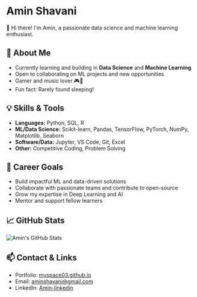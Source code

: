 # Amin Shavani

👋 Hi there! I'm Amin, a passionate data science and machine learning enthusiast.

## 🚀 About Me
- Currently learning and building in **Data Science** and **Machine Learning**
- Open to collaborating on ML projects and new opportunities
- Gamer and music lover 🎮🎵
- Fun fact: Rarely found sleeping!

## 💡 Skills & Tools
- **Languages:** Python, SQL, R
- **ML/Data Science:** Scikit-learn, Pandas, TensorFlow, PyTorch, NumPy, Matplotlib, Seaborn
- **Software/Data:** Jupyter, VS Code, Git, Excel
- **Other:** Competitive Coding, Problem Solving

## 🎯 Career Goals
- Build impactful ML and data-driven solutions
- Collaborate with passionate teams and contribute to open-source
- Grow my expertise in Deep Learning and AI
- Mentor and support fellow learners

## 📈 GitHub Stats
![Amin's GitHub Stats](https://github-readme-stats.vercel.app/api?username=MySpace03&show_icons=true&hide_title=true)

## 📫 Contact & Links
- Portfolio: [myspace03.github.io](https://myspace03.github.io/)
- Email: aminshavani@gmail.com
- LinkedIn: [Amin-linkedin](https://www.linkedin.com/in/amin-shavani/)

